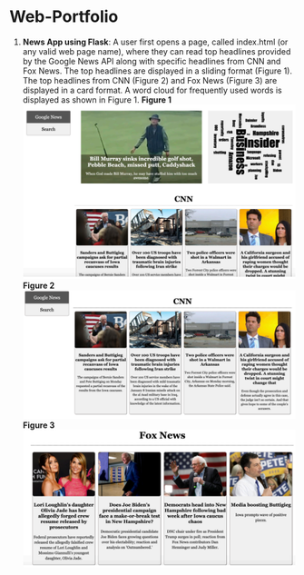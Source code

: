 # Web-Portfolio

1.  **News App using Flask**: 
A user first opens a page, called index.html (or any valid web page name), where they can read top headlines provided by the Google News API along with specific headlines from CNN and Fox News. The top headlines are displayed in a sliding format (Figure 1). The top headlines from CNN (Figure 2) and Fox News (Figure 3) are displayed in a card format. A word cloud for frequently used words is displayed as shown in Figure 1.
**Figure 1**
![Image of Yaktocat](https://github.com/mounicanaidu/Web-Portfolio/blob/master/NewsApp-Flask/images/1.PNG)
**Figure 2**
![Image of Yaktocat](https://github.com/mounicanaidu/Web-Portfolio/blob/master/NewsApp-Flask/images/2.PNG)
**Figure 3**
![Image of Yaktocat](https://github.com/mounicanaidu/Web-Portfolio/blob/master/NewsApp-Flask/images/3.PNG)
